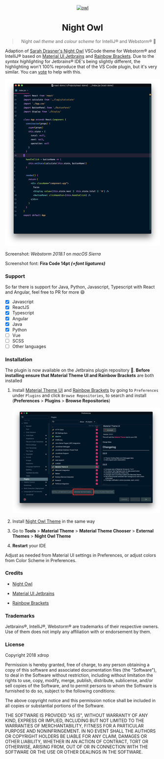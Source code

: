 
<div align="center">
<a href="https://plugins.jetbrains.com/plugin/10936-night-owl-theme"><img height="64" width="64" alt="owl" src="https://i.imgur.com/suNjCM6.png" /></a>
<h1>Night Owl</h1>

> Night owl *theme* and *colour scheme* for IntelliJ® and Webstorm® :jack_o_lantern:


</div>


Adaption of [Sarah Drasner's Night Owl](https://marketplace.visualstudio.com/items?itemName=sdras.night-owl) VSCode theme for Webstorm® and IntelliJ® based on [Material UI Jetbrains](https://github.com/ChrisRM/material-theme-jetbrains) and [Rainbow Brackets](https://github.com/izhangzhihao/intellij-rainbow-brackets). Due to the *syntax highlighting* for Jetbrains® IDE's being slightly different, the highlighting won't 100% reproduce that of the VS Code plugin, but it's very similar. You can [vote](https://youtrack.jetbrains.com/issue/IDEABKL-5473) to help with this.

![Screenshot](screenshot.png)

Screenshot: *Webstorm 2018.1* on *macOS Sierra*

Screenshot font: **Fira Code 14pt *(+font ligatures)***

### Support

So far there is support for Java, Python, Javascript, Typescript with React and Angular, feel free to PR for more :smile:

- [x] Javascript
- [x] ReactJS
- [x] Typescript
- [x] Angular
- [x] Java
- [x] Python
- [ ] Vue
- [ ] SCSS
- [ ] Other languages

### Installation


The plugin is now available on the Jetbrains plugin repository :star2:. **Before installing ensure that Material Theme UI and Rainbow Brackets** are both installed 
1. Install [Material Theme UI](https://plugins.jetbrains.com/plugin/8006-material-theme-ui)  and [Rainbow Brackets](https://plugins.jetbrains.com/plugin/10080-rainbow-brackets) by going to `Preferences` under `Plugins` and click `Browse Repositories`, to search and install  (**Preferences** > **Plugins** > **Browse Repositories**)

    ![Step 2](instructions1.png)

2. Install [Night Owl Theme](https://plugins.jetbrains.com/plugin/10936-night-owl-theme) in the same way

3. Go to **Tools** > **Material Theme** > **Material Theme Chooser** > **External Themes** >  **Night Owl Theme** 

4. **Restart** your IDE

    



Adjust as needed from Material UI settings in Preferences, or adjust colors from Color Scheme in Preferences.



### Credits

- [Night Owl](https://marketplace.visualstudio.com/items?itemName=sdras.night-owl)

- [Material UI Jetbrains](https://github.com/ChrisRM/material-theme-jetbrains)

- [Rainbow Brackets](https://github.com/izhangzhihao/intellij-rainbow-brackets)




### Trademarks

Jetbrains®, IntelliJ®, Webstorm® are trademarks of their respective owners. Use of them does not imply any affiliation with or endorsement by them. 

### License

Copyright 2018 xdrop

Permission is hereby granted, free of charge, to any person obtaining a copy of this software and associated documentation files (the "Software"), to deal in the Software without restriction, including without limitation the rights to use, copy, modify, merge, publish, distribute, sublicense, and/or sell copies of the Software, and to permit persons to whom the Software is furnished to do so, subject to the following conditions:

The above copyright notice and this permission notice shall be included in all copies or substantial portions of the Software.

THE SOFTWARE IS PROVIDED "AS IS", WITHOUT WARRANTY OF ANY KIND, EXPRESS OR IMPLIED, INCLUDING BUT NOT LIMITED TO THE WARRANTIES OF MERCHANTABILITY, FITNESS FOR A PARTICULAR PURPOSE AND NONINFRINGEMENT. IN NO EVENT SHALL THE AUTHORS OR COPYRIGHT HOLDERS BE LIABLE FOR ANY CLAIM, DAMAGES OR OTHER LIABILITY, WHETHER IN AN ACTION OF CONTRACT, TORT OR OTHERWISE, ARISING FROM, OUT OF OR IN CONNECTION WITH THE SOFTWARE OR THE USE OR OTHER DEALINGS IN THE SOFTWARE.
